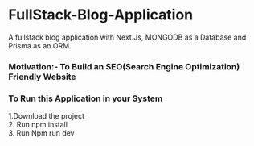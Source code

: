 <h1>FullStack-Blog-Application</h1>
A fullstack blog application with Next.Js, MONGODB as a Database and Prisma as an ORM.

<h3> Motivation:- To Build an SEO(Search Engine Optimization) Friendly Website</h3>

<h3> To Run this Application in your System </h3>
1.Download the project <br>
2. Run npm install <br>
3. Run Npm run dev <br>
